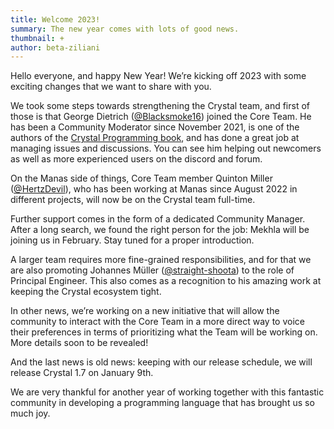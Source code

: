 ```yaml
---
title: Welcome 2023!
summary: The new year comes with lots of good news.
thumbnail: +
author: beta-ziliani
---
```


Hello everyone, and happy New Year! We’re kicking off 2023 with some exciting changes that we want to share with you.

We took some steps towards strengthening the Crystal team, and first of those is that George Dietrich ([@Blacksmoke16](https://github.com/Blacksmoke16)) joined the Core Team. He has been a Community Moderator since November 2021, is one of the authors of the [Crystal Programming book](https://crystal-lang.org/learning/crystal_programming/), and has done a great job at managing issues and discussions. You can see him helping out newcomers as well as more experienced users on the discord and forum.

On the Manas side of things, Core Team member Quinton Miller ([@HertzDevil](https://github.com/HertzDevil)), who has been working at Manas since August 2022 in different projects, will now be on the Crystal team full-time.

Further support comes in the form of a dedicated Community Manager. After a long search, we found the right person for the job: Mekhla will be joining us in February. Stay tuned for a proper introduction.

A larger team requires more fine-grained responsibilities, and for that we are also promoting Johannes Müller ([@straight-shoota](https://github.com/straight-shoota)) to the role of Principal Engineer. This also comes as a recognition to his amazing work at keeping the Crystal ecosystem tight.

In other news, we’re working on a new initiative that will allow the community to interact with the Core Team in a more direct way to voice their preferences in terms of prioritizing what the Team will be working on. More details soon to be revealed!

And the last news is old news: keeping with our release schedule, we will release Crystal 1.7 on January 9th.

We are very thankful for another year of working together with this fantastic community in developing a programming language that has brought us so much joy.
